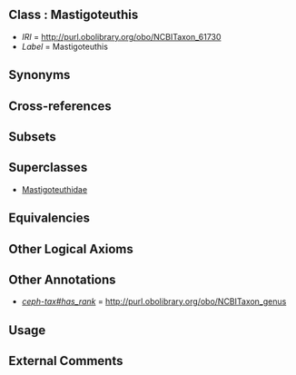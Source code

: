 
## Class : Mastigoteuthis

 * *IRI* = http://purl.obolibrary.org/obo/NCBITaxon_61730
 * *Label* = Mastigoteuthis

## Synonyms


## Cross-references


## Subsets


## Superclasses

 * [Mastigoteuthidae](../../NCBITaxon/29/NCBITaxon_61729.md)

## Equivalencies


## Other Logical Axioms


## Other Annotations

 * *[ceph-tax#has_rank](../../ceph-tax#has/nk/ceph-tax#has_rank.md)* = http://purl.obolibrary.org/obo/NCBITaxon_genus

## Usage


## External Comments


